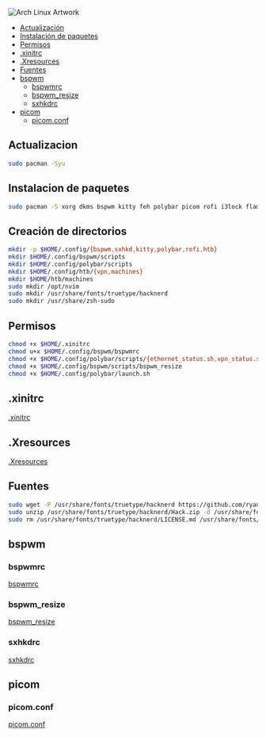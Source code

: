 ![Arch Linux Artwork](https://archlinux.org/static/logos/archlinux-logo-light-90dpi.d36c53534a2b.png)

- [Actualización](#actualizacion)
- [Instalación de paquetes](#instalacion-de-paquetes)
- [Permisos](#permisos)
- [.xinitrc](#xinitrc)
- [.Xresources](#xresources)
- [Fuentes](#fuentes)
- [bspwm](#bspwm)
  - [bspwmrc](#bspwmrc)
  - [bspwm_resize](#bspwm_resize)
  - [sxhkdrc](#sxhkdrc)
- [picom](#picom)
  - [picom.conf](#picomconf)

## Actualizacion

```bash
sudo pacman -Syu
```

## Instalacion de paquetes

```bash
sudo pacman -S xorg dkms bspwm kitty feh polybar picom rofi i3lock flameshot xclip firefox-esr locate unzip openvpn
```

## Creación de directorios

```bash
mkdir -p $HOME/.config/{bspwm,sxhkd,kitty,polybar,rofi,htb}
mkdir $HOME/.config/bspwm/scripts
mkdir $HOME/.config/polybar/scripts
mkdir $HOME/.config/htb/{vpn,machines}
mkdir $HOME/htb/machines
sudo mkdir /opt/nvim
sudo mkdir /usr/share/fonts/truetype/hacknerd
sudo mkdir /usr/share/zsh-sudo
```

## Permisos

```bash
chmod +x $HOME/.xinitrc
chmod u+x $HOME/.config/bspwm/bspwmrc
chmod +x $HOME/.config/polybar/scripts/{ethernet_status.sh,vpn_status.sh,target_to_hack.sh,copy_target.sh}
chmod +x $HOME/.config/bspwm/scripts/bspwm_resize
chmod +x $HOME/.config/polybar/launch.sh
```

## .xinitrc

[.xinitrc](/files/.xinitrc)

## .Xresources

[.Xresources](/files/.Xresources)

## Fuentes

```bash
sudo wget -P /usr/share/fonts/truetype/hacknerd https://github.com/ryanoasis/nerd-fonts/releases/download/v3.4.0/Hack.zip
sudo unzip /usr/share/fonts/truetype/hacknerd/Hack.zip -d /usr/share/fonts/truetype/hacknerd
sudo rm /usr/share/fonts/truetype/hacknerd/LICENSE.md /usr/share/fonts/truetype/hacknerd/README.md /usr/share/fonts/truetype/hacknerd/Hack.zip
```

## bspwm

### bspwmrc

[bspwmrc](/files/bspwmrc)

### bspwm_resize

[bspwm_resize](/files/bspwm_resize)

### sxhkdrc

[sxhkdrc](/files/sxhkdrc)

## picom

### picom.conf

[picom.conf](/files/picom.conf)
